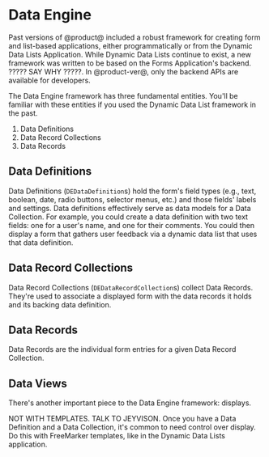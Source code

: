 # Data Engine

Past versions of @product@ included a robust framework for creating form and
list-based applications, either programmatically or from the Dynamic Data Lists
Application. While Dynamic Data Lists continue to exist, a new framework was
written to be based on the Forms Application's backend. ????? SAY WHY ?????. In
@product-ver@, only the backend APIs are available for developers.

The Data Engine framework has three fundamental entities. You'll be familiar
with these entities if you used the Dynamic Data List framework in the past.

1.  Data Definitions
2.  Data Record Collections
3.  Data Records

##  Data Definitions

Data Definitions (`DEDataDefinition`s) hold the form's field types (e.g., text,
boolean, date, radio buttons, selector menus, etc.) and those fields' labels and
settings. Data definitions effectively serve as data models for a Data
Collection. For example, you could create a data definition with two text
fields: one for a user's name, and one for their comments. You could then
display a form that gathers user feedback via a dynamic data list that uses that
data definition. 

## Data Record Collections

Data Record Collections (`DEDataRecordCollection`s) collect Data Records.
They're used to associate a displayed form with the data records it holds and
its backing data definition.

## Data Records

Data Records are the individual form entries for a given Data Record
Collection.

## Data Views

There's another important piece to the Data Engine framework: displays.

NOT WITH TEMPLATES. TALK TO JEYVISON. Once you have a Data Definition and a Data
Collection, it's common to need control over display. Do this with FreeMarker
templates, like in the Dynamic Data Lists application.



